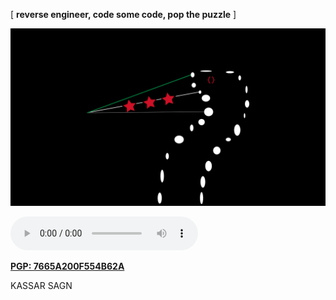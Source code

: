 [ **reverse engineer, code some code, pop the puzzle** ]

<div style="text-align:center"><img src="logo.jpeg" /></div>

![0x41 hrs](21Savage-BankAccount.mp3)

[**PGP: 7665A200F554B62A**](https://keybase.io/tjkr0wn/pgp_keys.asc)

KASSAR SAGN

